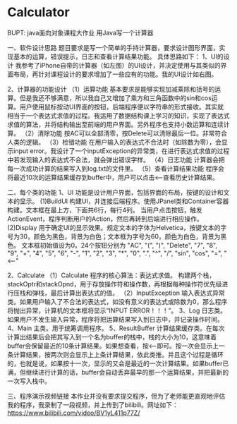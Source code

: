 # Calculator
BUPT: java面向对象课程大作业 用Java写一个计算器

一、软件设计思路
	题目要求是写一个简单的手持计算器，要求设计图形界面，实现基本的运算，错误提示，日志和查看计算结果功能。
	具体思路如下：
1、UI的设计
	我参考了iPhone自带的计算器（如左图）的UI设计，并决定使用与其类似的界面布局，再针对课程设计的要求增加了一些应有的功能。我的UI设计如右图。
   

2、计算器的功能设计
	（1）运算功能
	基本要求是能够实现加减乘除和括号的运算。但是我还不够满意，所以我自己又增加了乘方和三角函数中的sin和cos运算。用户使用鼠标按动UI界面的按钮，后端程序便以字符串的形式接收。其实就相当于一个表达式求值的过程。我运用了数据结构课上学习的知识，实现了表达式求值的算法，并将结构输出至前端的用户界面。另外程序也支持小数运算和连续计算。
	（2）清除功能
	按AC可以全部清零，按Delete可以清除最后一位。非常符合人类的逻辑。
	（3）检错功能
	在用户输入的表达式不合法时（如除数为零），会显示input error。我设计了一个inputException的异常类，在进行表达式求值的过程中若发现输入的表达式不合法，就会弹出错误字样。
	（4）日志功能
	计算器会把每一次成功计算的结果写入到log.txt的文件里。
	（5）查看计算结果功能
	程序会将最近10次的运算结果缓存到buffer中，用户可以点击<--查看历史计算结果。

二、每个类的功能
	1、UI
	功能是设计用户界面，包括界面的布局，按键的设计和文本的显示。
   (1)BuildUI
	构建UI，并连接后端程序。使用JPanel类和Container容器构建。文本框在最上方，下面共6行，每行4列。
	当用户点击按钮，触发ActionEvent，程序判断用户的Action，然后再转到后端进行相应操作。
   (2)Display
	用于确定UI的显示效果。规定文本的字体为Helvetica，按键文本的字号为30，颜色为黑色，背景为白色；文本框为字号为60，颜色为白色，背景为黑色。
	文本框初始值设为0。24个按钮分别为
"AC", "(", ")", "Delete",
"7", "8", "9", "+",
"4", "5", "6", "-",
"1", "2", "3", "*",
"0", ".", "^", "/",
"sin", "cos", "=", "<--"

   2、Calculate
   （1）Calculate
	程序的核心算法：表达式求值。
	构建两个栈，stackOptr和stackOpnd，用于存放操作符和操作数，再根据每种操作符优先级进行压栈和弹栈，最后计算出表达式的值。
   （2）InputException
	输入表达式异常类。如果用户输入了不合法的表达式，如没有意义的表达式或除数为0，那么程序将抛出异常，计算机的文本框将显示“INPUT ERROR！！！”。
   3、Log
	日志类。如果用户不发生输入异常，程序将把运算结果写入到日志中，并记录操作时间。
   4、Main
	主类。用于统筹调用程序。
   5、ResultBuffer
	计算结果缓存类。在每次计算出结果后会把其写入到一个名为buffer的栈中，栈的大小为10，这意味着buffer会保留最近的10条计算结果。如果想查看，按<--即可。按一次会显示上一条计算结果，按两次则会显示上上条计算结果，依此类推。并且这个过程是循环的，也就是说，如果按十一次，显示的又会是最近的一次计算结果。如果buffer已满，但继续进行计算的话，buffer会自动丢弃最早的那一个运算结果，并把最新的一次写入栈中。

三、程序演示视频链接
	本作业并没有要求提交程序，但为了老师能更直观地评估我的程序，我录制了一段视频，并上传到了bilibili。网址如下：
https://www.bilibili.com/video/BV1yL411p77Z/
